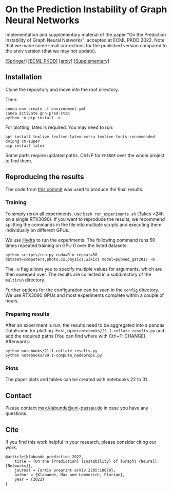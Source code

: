 # On the Prediction Instability of Graph Neural Networks
Implementation and supplementary material of the paper "On the Prediction Instability of Graph Neural Networks", accepted at ECML PKDD 2022.
Note that we made some small corrections for the published version compared to the arxiv version (that we may not update). 

[[Springer]](https://doi.org/10.1007/978-3-031-26409-2_12)
[[ECML PKDD]](https://2022.ecmlpkdd.org/wp-content/uploads/2022/09/sub_955.pdf)
[[arxiv]](https://arxiv.org/abs/2205.10070)
[[Supplementary]](supplementary_material.pdf)


## Installation
Clone the repository and move into the root directory.

Then:
```shell
conda env create -f environment.yml
conda activate gnn-pred-stab
python -m pip install -e .
```

For plotting, latex is required. 
You may need to run:
```shell
apt install texlive texlive-latex-extra texlive-fonts-recommended dvipng cm-super
pip install latex
```

Some parts require updated paths. 
Ctrl+F for `CHANGE` over the whole project to find them.

## Reproducing the results
The code from [this commit](https://github.com/mklabunde/gnn-prediction-instability/commit/969e84c4ed147fbd242d3080cc6e7c26e5057472) was used to produce the final results.
### Training
To simply rerun all experiments, use `bash run_experiments.sh` (Takes >24h on a single RTX3090).
If you want to reproduce the results, we recommend splitting the commands in the file into multiple scripts and executing them individually on different GPUs.

We use [Hydra](https://hydra.cc/) to run the experiments.
The following command runs 50 times repeated training on GPU 0 over the listed datasets:

```shell
python scripts/run.py cuda=0 n_repeat=50 dataset=computers,photo,cs,physics,wikics model=pubmed_gat2017 -m
```

The `-m` flag allows you to specify multiple values for arguments, which are then sweeped over.
The results are collected in a subdirectory of the `multirun` directory.

Further options for the configuration can be seen in the `config` directory.
We use RTX3090 GPUs and most experiments complete within a couple of hours.

### Preparing results
After an experiment is run, the results need to be aggregated into a pandas DataFrame for plotting.
First, open `notebooks/21.1-collate_results.py` and add the required paths (You can find where with Ctrl+F: CHANGE).
Afterwards:

```shell
python notebooks/21.1-collate_results.py
python notebooks/29.1-compute_nodeprops.py
```

### Plots
The paper plots and tables can be created with notebooks 22 to 31.


## Contact
Please contact max.klabunde@uni-passau.de in case you have any questions.

## Cite
If you find this work helpful in your research, please consider citing our work.

```
@article{klabunde_prediction_2022,
	title = {On the {Prediction} {Instability} of {Graph} {Neural} {Networks}},
	journal = {arXiv preprint arXiv:2205:10070},
	author = {Klabunde, Max and Lemmerich, Florian},
	year = {2022}
}
```
